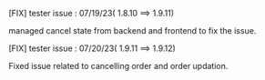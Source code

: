 [FIX] tester issue : 07/19/23( 1.8.10 ==> 1.9.11)

managed cancel state from backend and frontend to fix the issue.

[FIX] tester issue : 07/20/23( 1.9.11 ==> 1.9.12)

Fixed issue related to cancelling order and order updation.